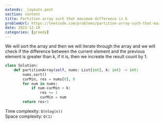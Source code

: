 ```yaml
---
extends: _layouts.post
section: content
title: Partition array such that maximum difference is k
problemUrl: https://leetcode.com/problems/partition-array-such-that-maximum-difference-is-k/
date: 2022-12-10
categories: [greedy]
---
```


We will sort the array and then we will iterate through the array and we will check if the difference between the current element and the previous element is greater than k, if it is, then we increate the result count by 1.

```python
class Solution:
    def partitionArray(self, nums: List[int], k: int) -> int:
        nums.sort()
        curMin, res = nums[0], 0
        for num in nums:
            if num-curMin > k:
                res += 1
                curMin = num
        return res+1
```

Time complexity: `O(nlog(n))` <br/>
Space complexity: `O(1)`